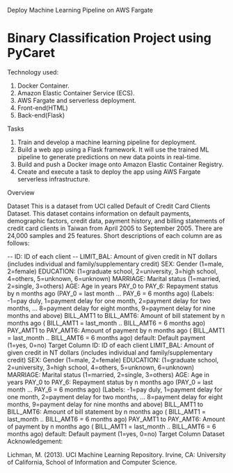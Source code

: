Deploy Machine Learning Pipeline on AWS Fargate
 
# Binary Classification Project using PyCaret

Technology used:

1. Docker Container.
2. Amazon Elastic Container Service (ECS).
3. AWS Fargate and serverless deployment.
4. Front-end(HTML)
5. Back-end(Flask)


Tasks

1. Train and develop a machine learning pipeline for deployment.
2. Build a web app using a Flask framework. It will use the trained ML pipeline to generate predictions on new data points in real-time.
3. Build and push a Docker image onto Amazon Elastic Container Registry.
4. Create and execute a task to deploy the app using AWS Fargate serverless infrastructure.


Overview

Dataset
This is a dataset from UCI called Default of Credit Card Clients Dataset. This dataset contains information on default payments, demographic factors, credit data, payment history, and billing statements of credit card clients in Taiwan from April 2005 to September 2005. There are 24,000 samples and 25 features. Short descriptions of each column are as follows:

-- ID: ID of each client
-- LIMIT_BAL: Amount of given credit in NT dollars (includes individual and family/supplementary credit)
SEX: Gender (1=male, 2=female)
EDUCATION: (1=graduate school, 2=university, 3=high school, 4=others, 5=unknown, 6=unknown)
MARRIAGE: Marital status (1=married, 2=single, 3=others)
AGE: Age in years
PAY_0 to PAY_6: Repayment status by n months ago (PAY_0 = last month ... PAY_6 = 6 months ago) (Labels: -1=pay duly, 1=payment delay for one month, 2=payment delay for two months, ... 8=payment delay for eight months, 9=payment delay for nine months and above)
BILL_AMT1 to BILL_AMT6: Amount of bill statement by n months ago ( BILL_AMT1 = last_month .. BILL_AMT6 = 6 months ago)
PAY_AMT1 to PAY_AMT6: Amount of payment by n months ago ( BILL_AMT1 = last_month .. BILL_AMT6 = 6 months ago)
default: Default payment (1=yes, 0=no) Target Column
ID: ID of each client
LIMIT_BAL: Amount of given credit in NT dollars (includes individual and family/supplementary credit)
SEX: Gender (1=male, 2=female)
EDUCATION: (1=graduate school, 2=university, 3=high school, 4=others, 5=unknown, 6=unknown)
MARRIAGE: Marital status (1=married, 2=single, 3=others)
AGE: Age in years
PAY_0 to PAY_6: Repayment status by n months ago (PAY_0 = last month ... PAY_6 = 6 months ago) (Labels: -1=pay duly, 1=payment delay for one month, 2=payment delay for two months, ... 8=payment delay for eight months, 9=payment delay for nine months and above)
BILL_AMT1 to BILL_AMT6: Amount of bill statement by n months ago ( BILL_AMT1 = last_month .. BILL_AMT6 = 6 months ago)
PAY_AMT1 to PAY_AMT6: Amount of payment by n months ago ( BILL_AMT1 = last_month .. BILL_AMT6 = 6 months ago)
default: Default payment (1=yes, 0=no) Target Column
Dataset Acknowledgement:

Lichman, M. (2013). UCI Machine Learning Repository. Irvine, CA: University of California, School of Information and Computer Science.
